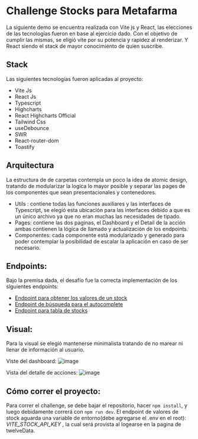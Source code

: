 # Challenge Stocks para Metafarma
 
 La siguiente demo se encuentra realizada con Vite js y React, las elecciones de las tecnologías fueron en base al ejercicio dado. Con el objetivo de cumplir las mismas, se eligió vite por su potencia y rapidez al renderizar. Y React siendo el stack de mayor conocimiento de quien suscribe. 
 
## Stack
 Las siguientes tecnologías fueron aplicadas al proyecto:
- Vite Js
- React Js
- Typescript
- Highcharts
- React Highcharts Official
- Tailwind Css
- useDebounce
- SWR
- React-router-dom
- Toastify
 
## Arquitectura
La estructura de de carpetas contempla un poco la idea de atomic design, tratando de modularizar la logica lo mayor posible y separar las pages de los componentes que sean presentacionales y contenedores.
- Utils : contiene todas las funciones auxiliares y las interfaces de Typescript, se elegió esta ubicación para las interfaces debido a que es un único archivo ya que no eran muchas las necesidades de tipado.
- Pages: contiene las dos paginas, el Dashboard y el Detail de la acción ambas contienen la lógica de llamado y actualización de los endpoints.
- Componentes: cada componente está modularizado y generado para poder contemplar la posibilidad de escalar la aplicación en caso de ser necesario.
 
## Endpoints:
Bajo la premisa dada, el desafío fue la correcta implementación de los siguientes endpoints:

- [Endpoint para obtener los valores de un stock](https://api.twelvedata.com/time_series?symbol=TSLA&interval=5min&start_date=2021-04-16%2009:48:00&end_date=2021-04-16%2019:48:00&apikey=*************)
- [Endpoint de búsqueda para el autocomplete](https://api.twelvedata.com/stocks?symbol=NFLX&amp;source=docs)
- [Endpoint para tabla de stocks](https://api.twelvedata.com/stocks)

## Visual:

Para la visual se elegió mantenerse minimalista tratando de no marear ni llenar de información al usuario. 

Viste del dashboard:
![image](https://github.com/MarianellaGL/stocks-challenge/assets/53187007/806b11c1-0adf-456e-b8e2-cd308aeb19be)

Vista del detalle de acciones: 
![image](https://github.com/MarianellaGL/stocks-challenge/assets/53187007/1be2a52c-2cf8-49cf-8207-be04c1375553)



## Cómo correr el proyecto: 
Para correr el challenge, se debe bajar el repositorio, hacer `npm install`, y luego debidamente correrá con `npm run dev`. El endpoint de valores de stock aguarda una variable de entorno(debe agregarse el .env en el root): *VITE_STOCK_API_KEY* , la cual será provista al logearse en la pagina de twelveData. 
